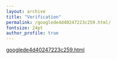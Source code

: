 ```yaml
---
layout: archive
title: "Verification"
permalink: /googlede4d40247223c259.html/
fontsize: 24pt
author_profile: true
---
```


<a href="https://drive.google.com/uc?id=1JF2xhhcdRpYKThd5wh1MGnyFW6VdfRPx&export=download" download rel="noopener noreferrer" target="_blank">
   googlede4d40247223c259.html
</a>
